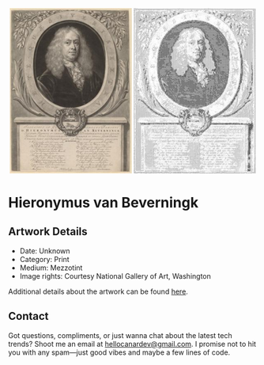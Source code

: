 <html>

<div align="center">
    <img width="49%" src="artwork.jpg" alt="artwork"/>
    <img width="49%" src="ascii_artwork.jpg" alt="artwork ASCII"/>
</div>

# Hieronymus van Beverningk

## Artwork Details

- Date: Unknown
- Category: Print
- Medium: Mezzotint
- Image rights: Courtesy National Gallery of Art, Washington

Additional details about the artwork can be found [here](https://www.artsy.net/artwork/abraham-blooteling-hieronymus-van-beverningk).

## Contact

Got questions, compliments, or just wanna chat about the latest tech trends? Shoot me an email
at [hellocanardev@gmail.com](mailto:hellocanardev@gmail.com). I promise not to hit you with any spam—just good vibes and
maybe a few lines of code.

</html>
